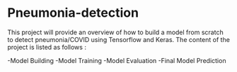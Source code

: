 # Pneumonia-detection
This project will provide an overview of how to build a model from scratch to detect pneumonia/COVID using Tensorflow and Keras.
The content of the project is listed as follows :

-Model Building
-Model Training
-Model Evaluation
-Final Model Prediction
